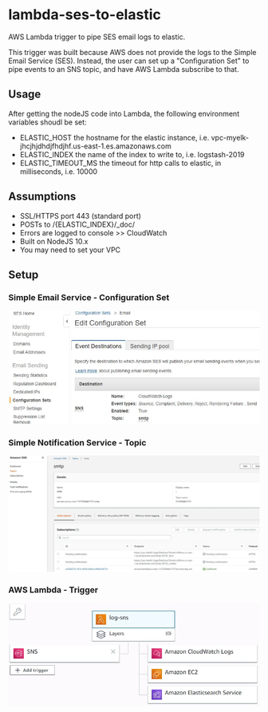 # lambda-ses-to-elastic
AWS Lambda trigger to pipe SES email logs to elastic.

This trigger was built because AWS does not provide the logs to the Simple Email Service (SES). Instead, the user can set up a "Configuration Set" to pipe events to an SNS topic, and have AWS Lambda subscribe to that.

## Usage
After getting the nodeJS code into Lambda, the following environment variables shoudl be set:

 - ELASTIC_HOST the hostname for the elastic instance, i.e. vpc-myelk-jhcjhjdhdjfhdjhf.us-east-1.es.amazonaws.com
 - ELASTIC_INDEX the name of the index to write to, i.e. logstash-2019
 - ELASTIC_TIMEOUT_MS the timeout for http calls to elastic, in milliseconds, i.e. 10000

## Assumptions

 - SSL/HTTPS port 443 (standard port)
 - POSTs to /{ELASTIC_INDEX}/_doc/
 - Errors are logged to console >> CloudWatch
 - Built on NodeJS 10.x
 - You may need to set your VPC

## Setup

### Simple Email Service - Configuration Set
<img alt="Simple Email Service - Configuration Set" src="art/ConfigurationSet.jpg" width="800" />

### Simple Notification Service - Topic
<img alt="Simple Notification Service - Topic" src="art/Topic.jpg" width="800" />

### AWS Lambda - Trigger
<img alt="AWS Lambda - Trigger" src="art/Lambda.JPG" width="800" />

